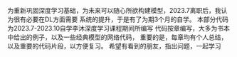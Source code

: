为重新巩固深度学习基础，为未来可以随心所欲构建模型，2023.7离职后，我认为很有必要在DL方面需要
系统的提升，于是有了为期3个月的自学。
本部分代码为2023.7-2023.10自学李沐深度学习课程期间所编写
代码按章编写，大多为书本中给出的例子，以及一些经典模型的网络代码，
重要的是，每章均有个人总结，以及重要的代码片段，以方便复习。
希望有看到的朋友，指出问题，一起学习
